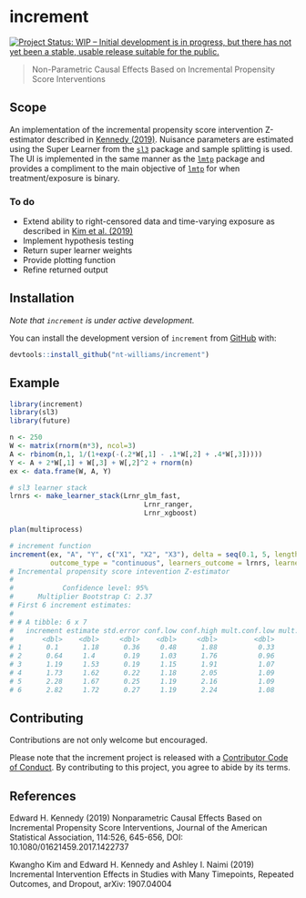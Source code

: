 
<!-- README.md is generated from README.Rmd. Please edit that file -->

# increment

<!-- badges: start -->

[![Project Status: WIP – Initial development is in progress, but there
has not yet been a stable, usable release suitable for the
public.](https://www.repostatus.org/badges/latest/wip.svg)](https://www.repostatus.org/#wip)
<!-- badges: end -->

> Non-Parametric Causal Effects Based on Incremental Propensity Score
> Interventions

## Scope

An implementation of the incremental propensity score intervention
Z-estimator described in [Kennedy
(2019)](https://doi.org/10.1080/01621459.2017.1422737). Nuisance
parameters are estimated using the Super Learner from the
[`sl3`](https://github.com/tlverse/sl3) package and sample splitting is
used. The UI is implemented in the same manner as the
[`lmtp`](https://github.com/nt-williams/lmtp) package and provides a
compliment to the main objective of
[`lmtp`](https://github.com/nt-williams/lmtp) for when
treatment/exposure is binary.

### To do

  - Extend ability to right-censored data and time-varying exposure as
    described in [Kim et al. (2019)](https://arxiv.org/abs/1907.04004)
  - Implement hypothesis testing
  - Return super learner weights
  - Provide plotting function
  - Refine returned output

## Installation

*Note that `increment` is under active development.*

You can install the development version of `increment` from
[GitHub](https://github.com/) with:

``` r
devtools::install_github("nt-williams/increment")
```

## Example

``` r
library(increment)
library(sl3)
library(future)

n <- 250
W <- matrix(rnorm(n*3), ncol=3)
A <- rbinom(n,1, 1/(1+exp(-(.2*W[,1] - .1*W[,2] + .4*W[,3]))))
Y <- A + 2*W[,1] + W[,3] + W[,2]^2 + rnorm(n)
ex <- data.frame(W, A, Y)

# sl3 learner stack
lrnrs <- make_learner_stack(Lrnr_glm_fast, 
                                 Lrnr_ranger, 
                                 Lrnr_xgboost)

plan(multiprocess)

# increment function
increment(ex, "A", "Y", c("X1", "X2", "X3"), delta = seq(0.1, 5, length.out = 10), 
          outcome_type = "continuous", learners_outcome = lrnrs, learners_trt = lrnrs)
# Incremental propensity score intevention Z-estimator
# 
#            Confidence level: 95%
#      Multiplier Bootstrap C: 2.37 
# First 6 increment estimates:
# 
# # A tibble: 6 x 7
#   increment estimate std.error conf.low conf.high mult.conf.low mult.conf.high
#       <dbl>    <dbl>     <dbl>    <dbl>     <dbl>         <dbl>          <dbl>
# 1      0.1      1.18      0.36     0.48      1.88          0.33           2.03
# 2      0.64     1.4       0.19     1.03      1.76          0.96           1.84
# 3      1.19     1.53      0.19     1.15      1.91          1.07           1.98
# 4      1.73     1.62      0.22     1.18      2.05          1.09           2.14
# 5      2.28     1.67      0.25     1.19      2.16          1.09           2.26
# 6      2.82     1.72      0.27     1.19      2.24          1.08           2.35
```

## Contributing

Contributions are not only welcome but encouraged.

Please note that the increment project is released with a [Contributor
Code of
Conduct](https://contributor-covenant.org/version/2/0/CODE_OF_CONDUCT.html).
By contributing to this project, you agree to abide by its terms.

## References

Edward H. Kennedy (2019) Nonparametric Causal Effects Based on
Incremental Propensity Score Interventions, Journal of the American
Statistical Association, 114:526, 645-656, DOI:
10.1080/01621459.2017.1422737

Kwangho Kim and Edward H. Kennedy and Ashley I. Naimi (2019) Incremental
Intervention Effects in Studies with Many Timepoints, Repeated Outcomes,
and Dropout, arXiv: 1907.04004
